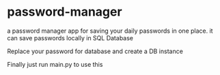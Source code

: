 # password-manager
a password manager app for saving your daily passwords in one place. it can save passwords locally in SQL Database

Replace your password for database and create a DB instance

Finally just run main.py to use this
